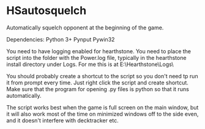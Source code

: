 # HSautosquelch
Automatically squelch opponent at the beginning of the game.

Dependencies:
Python 3+
Pynput
Pywin32

You need to have logging enabled for hearthstone.
You need to place the script into the folder with the Power.log file, typically in the hearthstone install directory under Logs. For me this is at E:\Hearthstone\Logs\

You should probably create a shortcut to the script so you don't need tp run it from prompt every time. Just right click the script and create shortcut. Make sure that the program for opening .py files is python so that it runs automatically.

The script works best when the game is full screen on the main window, but it will also work most of the time on minimized windows off to the side even, and it doesn't interfere with decktracker etc.

